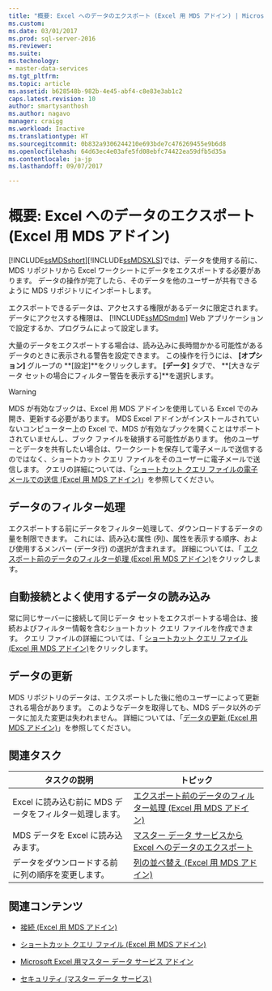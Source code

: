 ```yaml
---
title: "概要: Excel へのデータのエクスポート (Excel 用 MDS アドイン) | Microsoft Docs"
ms.custom: 
ms.date: 03/01/2017
ms.prod: sql-server-2016
ms.reviewer: 
ms.suite: 
ms.technology:
- master-data-services
ms.tgt_pltfrm: 
ms.topic: article
ms.assetid: b628548b-982b-4e45-abf4-c8e83e3ab1c2
caps.latest.revision: 10
author: smartysanthosh
ms.author: nagavo
manager: craigg
ms.workload: Inactive
ms.translationtype: HT
ms.sourcegitcommit: 0b832a9306244210e693bde7c476269455e9b6d8
ms.openlocfilehash: 64d63ec4e03afe5fd08ebfc74422ea59dfb5d35a
ms.contentlocale: ja-jp
ms.lasthandoff: 09/07/2017

---
```

# <a name="overview-exporting-data-to-excel-mds-add-in-for-excel"></a>概要: Excel へのデータのエクスポート (Excel 用 MDS アドイン)
  [!INCLUDE[ssMDSshort](../../includes/ssmdsshort-md.md)][!INCLUDE[ssMDSXLS](../../includes/ssmdsxls-md.md)]では、データを使用する前に、MDS リポジトリから Excel ワークシートにデータをエクスポートする必要があります。 データの操作が完了したら、そのデータを他のユーザーが共有できるように MDS リポジトリにインポートします。  
  
 エクスポートできるデータは、アクセスする権限があるデータに限定されます。 データにアクセスする権限は、 [!INCLUDE[ssMDSmdm](../../includes/ssmdsmdm-md.md)] Web アプリケーションで設定するか、プログラムによって設定します。  
  
 大量のデータをエクスポートする場合は、読み込みに長時間かかる可能性があるデータのときに表示される警告を設定できます。 この操作を行うには、 **[オプション]** グループの **[設定]**をクリックします。 **[データ]** タブで、 **[大きなデータ セットの場合にフィルター警告を表示する]**を選択します。  
  
> [!WARNING]  
>  MDS が有効なブックは、Excel 用 MDS アドインを使用している Excel でのみ開き、更新する必要があります。 MDS Excel アドインがインストールされていないコンピューター上の Excel で、MDS が有効なブックを開くことはサポートされていませんし、ブック ファイルを破損する可能性があります。 他のユーザーとデータを共有したい場合は、ワークシートを保存して電子メールで送信するのではなく、ショートカット クエリ ファイルをそのユーザーに電子メールで送信します。 クエリの詳細については、「[ショートカット クエリ ファイルの電子メールでの送信 (Excel 用 MDS アドイン)](../../master-data-services/microsoft-excel-add-in/email-a-shortcut-query-file-mds-add-in-for-excel.md)」を参照してください。  
  
## <a name="filtering-data"></a>データのフィルター処理  
 エクスポートする前にデータをフィルター処理して、ダウンロードするデータの量を制限できます。 これには、読み込む属性 (列)、属性を表示する順序、および使用するメンバー (データ行) の選択が含まれます。 詳細については、「 [エクスポート前のデータのフィルター処理 (Excel 用 MDS アドイン)](../../master-data-services/microsoft-excel-add-in/filter-data-before-exporting-mds-add-in-for-excel.md)をクリックします。  
  
## <a name="connect-automatically-and-load-frequently-used-data"></a>自動接続とよく使用するデータの読み込み  
 常に同じサーバーに接続して同じデータ セットをエクスポートする場合は、接続およびフィルター情報を含むショートカット クエリ ファイルを作成できます。 クエリ ファイルの詳細については、「 [ショートカット クエリ ファイル (Excel 用 MDS アドイン)](../../master-data-services/microsoft-excel-add-in/shortcut-query-files-mds-add-in-for-excel.md)をクリックします。  
  
## <a name="refreshing-data"></a>データの更新  
 MDS リポジトリのデータは、エクスポートした後に他のユーザーによって更新される場合があります。 このようなデータを取得しても、MDS データ以外のデータに加えた変更は失われません。 詳細については、「[データの更新 (Excel 用 MDS アドイン)](../../master-data-services/microsoft-excel-add-in/refreshing-data-mds-add-in-for-excel.md)」を参照してください。  
  
## <a name="related-tasks"></a>関連タスク  
  
|タスクの説明|トピック|  
|----------------------|-----------|  
|Excel に読み込む前に MDS データをフィルター処理します。|[エクスポート前のデータのフィルター処理 (Excel 用 MDS アドイン)](../../master-data-services/microsoft-excel-add-in/filter-data-before-exporting-mds-add-in-for-excel.md)|  
|MDS データを Excel に読み込みます。|[マスター データ サービスから Excel へのデータのエクスポート](../../master-data-services/microsoft-excel-add-in/export-data-to-excel-from-master-data-services.md)|  
|データをダウンロードする前に列の順序を変更します。|[列の並べ替え (Excel 用 MDS アドイン)](../../master-data-services/microsoft-excel-add-in/reorder-columns-mds-add-in-for-excel.md)|  
  
## <a name="related-content"></a>関連コンテンツ  
  
-   [接続 (Excel 用 MDS アドイン)](../../master-data-services/microsoft-excel-add-in/connections-mds-add-in-for-excel.md)  
  
-   [ショートカット クエリ ファイル (Excel 用 MDS アドイン)](../../master-data-services/microsoft-excel-add-in/shortcut-query-files-mds-add-in-for-excel.md)  
  
-   [Microsoft Excel 用マスター データ サービス アドイン](../../master-data-services/microsoft-excel-add-in/master-data-services-add-in-for-microsoft-excel.md)  
  
-   [セキュリティ (マスター データ サービス)](../../master-data-services/security-master-data-services.md)  
  
  

